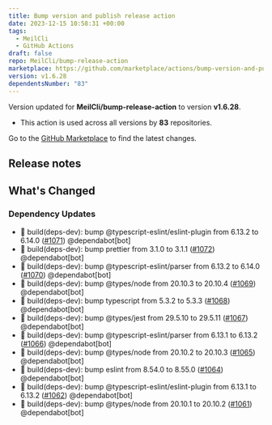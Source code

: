 ```yaml
---
title: Bump version and publish release action
date: 2023-12-15 10:58:31 +00:00
tags:
  - MeilCli
  - GitHub Actions
draft: false
repo: MeilCli/bump-release-action
marketplace: https://github.com/marketplace/actions/bump-version-and-publish-release-action
version: v1.6.28
dependentsNumber: "83"
---
```



Version updated for **MeilCli/bump-release-action** to version **v1.6.28**.
- This action is used across all versions by **83** repositories.

Go to the [GitHub Marketplace](https://github.com/marketplace/actions/bump-version-and-publish-release-action) to find the latest changes.

## Release notes

## What's Changed
### Dependency Updates
- :green_book: build(deps-dev): bump @typescript-eslint/eslint-plugin from 6.13.2 to 6.14.0 ([#1071](https://github.com/MeilCli/bump-release-action/pull/1071)) @dependabot[bot]
- :green_book: build(deps-dev): bump prettier from 3.1.0 to 3.1.1 ([#1072](https://github.com/MeilCli/bump-release-action/pull/1072)) @dependabot[bot]
- :green_book: build(deps-dev): bump @typescript-eslint/parser from 6.13.2 to 6.14.0 ([#1070](https://github.com/MeilCli/bump-release-action/pull/1070)) @dependabot[bot]
- :green_book: build(deps-dev): bump @types/node from 20.10.3 to 20.10.4 ([#1069](https://github.com/MeilCli/bump-release-action/pull/1069)) @dependabot[bot]
- :green_book: build(deps-dev): bump typescript from 5.3.2 to 5.3.3 ([#1068](https://github.com/MeilCli/bump-release-action/pull/1068)) @dependabot[bot]
- :green_book: build(deps-dev): bump @types/jest from 29.5.10 to 29.5.11 ([#1067](https://github.com/MeilCli/bump-release-action/pull/1067)) @dependabot[bot]
- :green_book: build(deps-dev): bump @typescript-eslint/parser from 6.13.1 to 6.13.2 ([#1066](https://github.com/MeilCli/bump-release-action/pull/1066)) @dependabot[bot]
- :green_book: build(deps-dev): bump @types/node from 20.10.2 to 20.10.3 ([#1065](https://github.com/MeilCli/bump-release-action/pull/1065)) @dependabot[bot]
- :green_book: build(deps-dev): bump eslint from 8.54.0 to 8.55.0 ([#1064](https://github.com/MeilCli/bump-release-action/pull/1064)) @dependabot[bot]
- :green_book: build(deps-dev): bump @typescript-eslint/eslint-plugin from 6.13.1 to 6.13.2 ([#1062](https://github.com/MeilCli/bump-release-action/pull/1062)) @dependabot[bot]
- :green_book: build(deps-dev): bump @types/node from 20.10.1 to 20.10.2 ([#1061](https://github.com/MeilCli/bump-release-action/pull/1061)) @dependabot[bot]
